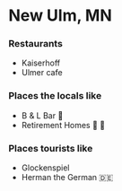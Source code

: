 # New Ulm, MN

### Restaurants

- Kaiserhoff
- Ulmer cafe

### Places the locals like

- B & L Bar :beer:
- Retirement Homes :older_man: :older_woman:

### Places tourists like

- Glockenspiel
- Herman the German :de:
